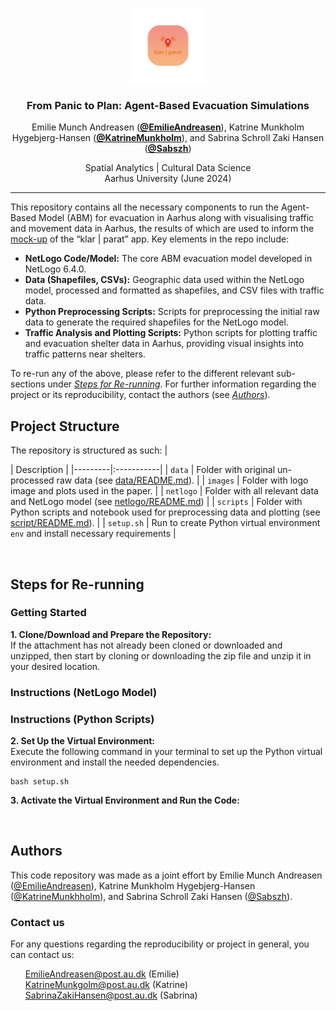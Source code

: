 <p align="center">
    <img src="images/Klar_Parat.png" alt="Logo" width="120" height="120">
  </p>

<h3 align="center">From Panic to Plan: Agent-Based Evacuation Simulations</h3>

<p align="center">
  Emilie Munch Andreasen (<strong><a href="https://github.com/EmilieAndreasen">@EmilieAndreasen</a></strong>),
  Katrine Munkholm Hygebjerg-Hansen (<strong><a href="https://github.com/katrinemunkholm">@KatrineMunkholm</a></strong>), and
    Sabrina Schroll Zaki Hansen (<strong><a href="https://github.com/sabszh">@Sabszh</a></strong>)
</p>

<p align="center">
  Spatial Analytics | Cultural Data Science <br>
  Aarhus University (June 2024) 
</p>

<hr>

This repository contains all the necessary components to run the Agent-Based Model (ABM) for evacuation in Aarhus along with  visualising traffic and movement data in Aarhus, the results of which are used to inform the [mock-up](https://www.figma.com/design/ZzUPYJiE9yhHM93OycdNY5/Spatial-Analytics%3A-Exam-application-design?node-id=0-1) of the “klar | parat” app. Key elements in the repo include:  
- **NetLogo Code/Model:** The core ABM evacuation model developed in NetLogo 6.4.0.  
- **Data (Shapefiles, CSVs):** Geographic data used within the NetLogo model, processed and formatted as shapefiles, and CSV files with traffic data.  
- **Python Preprocessing Scripts:** Scripts for preprocessing the initial raw data to generate the required shapefiles for the NetLogo model.  
- **Traffic Analysis and Plotting Scripts:** Python scripts for plotting traffic and evacuation shelter data in Aarhus, providing visual insights into traffic patterns near shelters.  

To re-run any of the above, please refer to the different relevant sub-sections under [*Steps for Re-running*](https://github.com/EmilieAndreasen/cds-spatial-exam#technical-pipeline). For further information regarding the project or its reproducibility, contact the authors (see [*Authors*](https://github.com/EmilieAndreasen/cds-spatial-exam#authors)).
<br>

## Project Structure 
The repository is structured as such:
| <div style="width:120px"></div>| Description |
|---------|:-----------|
| ```data``` | Folder with original un-processed raw data (see [data/README.md](https://github.com/EmilieAndreasen/cds-spatial-exam/main/data/README.md)).      |
| ```images```  | Folder with logo image and plots used in the paper. |
| ```netlogo```  | Folder with all relevant data and NetLogo model (see [netlogo/README.md](https://github.com/EmilieAndreasen/cds-spatial-exam/main/main/netlogo/README.md))          |
| ```scripts```  | Folder with Python scripts and notebook used for preprocessing data and plotting (see [script/README.md](https://github.com/EmilieAndreasen/cds-spatial-exam/main/script/README.md)).       |
| ```setup.sh```  | Run to create Python virtual environment ```env``` and install necessary requirements |

<br>

## Steps for Re-running
### Getting Started 
**1. Clone/Download and Prepare the Repository:**  
If the attachment has not already been cloned or downloaded and unzipped, then start by cloning or downloading the zip file and unzip it in your desired location. 

### Instructions (NetLogo Model)


### Instructions (Python Scripts)
**2. Set Up the Virtual Environment:**  
Execute the following command in your terminal to set up the Python virtual environment and install the needed dependencies.
```
bash setup.sh 
```

**3. Activate the Virtual Environment and Run the Code:**  




<br>

## Authors 
This code repository was made as a joint effort by Emilie Munch Andreasen ([@EmilieAndreasen](https://github.com/EmilieAndreasen)), Katrine Munkholm Hygebjerg-Hansen ([@KatrineMunkhholm](https://github.com/katrinemunkholm)), and Sabrina Schroll Zaki Hansen ([@Sabszh](https://github.com/sabszh)). 

### Contact us
For any questions regarding the reproducibility or project in general, you can contact us:
<ul style="list-style-type: none;">
  <li><a href="mailto:202106384@post.au.dk">EmilieAndreasen@post.au.dk</a>
(Emilie)</li>
    <li><a href="mailto:202106444@post.au.dk"> KatrineMunkgolm@post.au.dk</a>
(Katrine)</li>
    <li><a href="mailto:202105174@post.au.dk"> SabrinaZakiHansen@post.au.dk</a>
(Sabrina)</li>
</ul>
